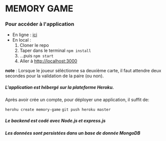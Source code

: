 # MEMORY GAME

### Pour accéder à l'application
- En ligne : [ici](https://memory-game-oclock.herokuapp.com/)
- En local : 
    1. Cloner le repo 
    2. Taper dans le terminal `npm install`
    2. ...puis `npm start`
    3. Aller à [http://localhost:3000](http://localhost:3000)


**note** : Lorsque le joueur séléctionne sa deuxième carte, il faut attendre deux secondes pour la validation de la paire (ou non).

##### L'application est hébergé sur la plateforme **Heroku**.
Après avoir crée un compte, pour déployer une application, il suffit de:

`herohu create memory-game`
`git push heroku master`

##### Le backend est codé avec **Node.js** et **express.js**
##### Les données sont persistées dans un base de donnée MongoDB
